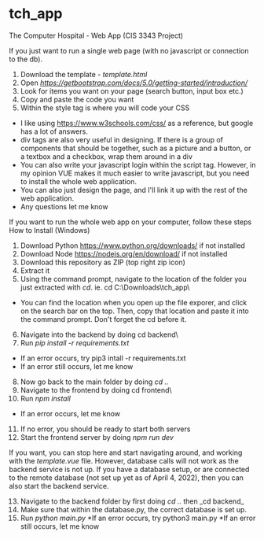 # tch_app
The Computer Hospital - Web App (CIS 3343 Project)

If you just want to run a single web page (with no javascript or connection to the db).
1. Download the template - _template.html_
2. Open _https://getbootstrap.com/docs/5.0/getting-started/introduction/_
3. Look for items you want on your page (search button, input box etc.)
4. Copy and paste the code you want
5. Within the style tag is where you will code your CSS
  * I like using https://www.w3schools.com/css/ as a reference, but google has a lot of answers.
  * div tags are also very useful in designing. If there is a group of components that should be together, such as a picture and a button, or a textbox     and a checkbox, wrap them around in a div
  * You can also write your javascript login within the script tag. However, in my opinion VUE makes it much easier to write javascript, but you need to install the whole web application.
  * You can also just design the page, and I'll link it up with the rest of the web application.
  * Any questions let me know

If you want to run the whole web app on your computer, follow these steps
How to Install (Windows)
1. Download Python https://www.python.org/downloads/ if not installed
2. Download Node https://nodejs.org/en/download/ if not installed
3. Download this repository as ZIP (top right zip icon)
4. Extract it
5. Using the command prompt, navigate to the location of the folder you just extracted with _cd_. ie. cd C:\Downloads\tch_app\
  * You can find the location when you open up the file exporer, and click on the search bar on the top. Then, copy that location and paste it into the command prompt. Don't forget the cd before it.
6. Navigate into the backend by doing cd backend\
7. Run _pip install -r requirements.txt_
  * If an error occurs, try pip3 intall -r requirements.txt
  * If an error still occurs, let me know
8. Now go back to the main folder by doing _cd .._
9. Navigate to the frontend by doing cd frontend\
10. Run _npm install_
  * If an error occurs, let me know
11. If no error, you should be ready to start both servers
12. Start the frontend server by doing _npm run dev_

If you want, you can stop here and start navigating around, and working with the _template.vue_ file. However, database calls will not work as the backend service is not up.
If you have a database setup, or are connected to the remote database (not set up yet as of April 4, 2022), then you can also start the backend service.

13. Navigate to the backend folder by first doing _cd .._ then _cd backend\_
14. Make sure that within the database.py, the correct database is set up.
15. Run _python main.py_
  *If an error occurs, try python3 main.py
  *If an error still occurs, let me know

